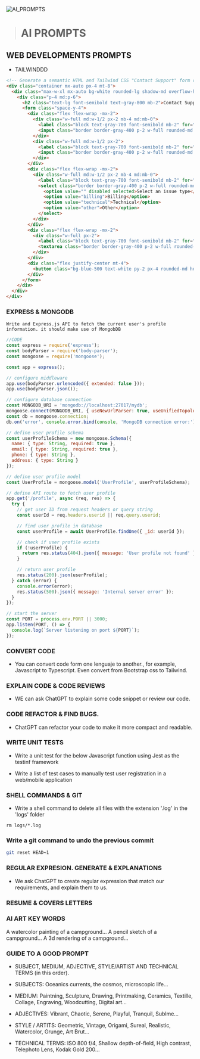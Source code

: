 
![AI_PROMPTS]()

> # AI PROMPTS

## WEB DEVELOPMENTS PROMPTS
- TAILWINDDD


```html
<!-- Generate a semantic HTML and Tailwind CSS "Contact Support" form consisting of the user's name, email, issue type and message. The form elements should be stacked vertically and placed inside a card. Make it responsive -->
<div class="container mx-auto px-4 mt-8">
  <div class="max-w-xl mx-auto bg-white rounded-lg shadow-md overflow-hidden">
    <div class="p-4 md:p-6">
      <h2 class="text-lg font-semibold text-gray-800 mb-2">Contact Support</h2>
      <form class="space-y-4">
        <div class="flex flex-wrap -mx-2">
          <div class="w-full md:w-1/2 px-2 mb-4 md:mb-0">
            <label class="block text-gray-700 font-semibold mb-2" for="name">Name</label>
            <input class="border border-gray-400 p-2 w-full rounded-md focus:outline-none focus:ring-2 focus:ring-blue-500" type="text" id="name" name="name" required>
          </div>
          <div class="w-full md:w-1/2 px-2">
            <label class="block text-gray-700 font-semibold mb-2" for="email">Email</label>
            <input class="border border-gray-400 p-2 w-full rounded-md focus:outline-none focus:ring-2 focus:ring-blue-500" type="email" id="email" name="email" required>
          </div>
        </div>
        <div class="flex flex-wrap -mx-2">
          <div class="w-full md:w-1/2 px-2 mb-4 md:mb-0">
            <label class="block text-gray-700 font-semibold mb-2" for="issue">Issue Type</label>
            <select class="border border-gray-400 p-2 w-full rounded-md focus:outline-none focus:ring-2 focus:ring-blue-500" id="issue" name="issue" required>
              <option value="" disabled selected>Select an issue type</option>
              <option value="billing">Billing</option>
              <option value="technical">Technical</option>
              <option value="other">Other</option>
            </select>
          </div>
        </div>
        <div class="flex flex-wrap -mx-2">
          <div class="w-full px-2">
            <label class="block text-gray-700 font-semibold mb-2" for="message">Message</label>
            <textarea class="border border-gray-400 p-2 w-full rounded-md focus:outline-none focus:ring-2 focus:ring-blue-500" id="message" name="message" rows="4" required></textarea>
          </div>
        </div>
        <div class="flex justify-center mt-4">
          <button class="bg-blue-500 text-white py-2 px-4 rounded-md hover:bg-blue-600 transition duration-300" type="submit">Submit</button>
        </div>
      </form>
    </div>
  </div>
</div>
```

### EXPRESS & MONGODB

```text
Write and Express.js API to fetch the current user's profile information. it should make use of MongobDB
```
```js
//CODE
const express = require('express');
const bodyParser = require('body-parser');
const mongoose = require('mongoose');

const app = express();

// configure middleware
app.use(bodyParser.urlencoded({ extended: false }));
app.use(bodyParser.json());

// configure database connection
const MONGODB_URI = 'mongodb://localhost:27017/mydb';
mongoose.connect(MONGODB_URI, { useNewUrlParser: true, useUnifiedTopology: true });
const db = mongoose.connection;
db.on('error', console.error.bind(console, 'MongoDB connection error:'));

// define user profile schema
const userProfileSchema = new mongoose.Schema({
  name: { type: String, required: true },
  email: { type: String, required: true },
  phone: { type: String },
  address: { type: String }
});

// define user profile model
const UserProfile = mongoose.model('UserProfile', userProfileSchema);

// define API route to fetch user profile
app.get('/profile', async (req, res) => {
  try {
    // get user ID from request headers or query string
    const userId = req.headers.userid || req.query.userid;

    // find user profile in database
    const userProfile = await UserProfile.findOne({ _id: userId });

    // check if user profile exists
    if (!userProfile) {
      return res.status(404).json({ message: 'User profile not found' });
    }

    // return user profile
    res.status(200).json(userProfile);
  } catch (error) {
    console.error(error);
    res.status(500).json({ message: 'Internal server error' });
  }
});

// start the server
const PORT = process.env.PORT || 3000;
app.listen(PORT, () => {
  console.log(`Server listening on port ${PORT}`);
});
```


### CONVERT CODE
- You can convert code form one lenguaje to another., for example, Javascript to Typescript. Even convert from Bootstrap css to Tailwind. 

### EXPLAIN CODE & CODE REVIEWS
- WE can ask ChatGPT to explain some code snippet or review our code. 

### CODE REFACTOR & FIND BUGS.
- ChatGPT can refactor your code to make it more compact and readable.

### WRITE UNIT TESTS
- Write a unit test for the below Javascript function using Jest as the testinf framework

- Write a list of test cases to manually test user registration in a web/mobile application

###  SHELL COMMANDS & GIT
 - Write a shell command to delete all files with the extension '.log' in the 'logs' folder
```
rm logs/*.log
```

### Write a git command to undo the previous commit
```bash
git reset HEAD~1
```


### REGULAR EXPRESION. GENERATE & EXPLANATIONS
- We ask ChatGPT to create regular expression that match our requirements, and explain them to us.

### RESUME & COVERS LETTERS

### AI ART KEY WORDS
A watercolor painting of a campground...
A pencil sketch of a campground...
A 3d rendering of a campground...

### GUIDE TO A GOOD PROMPT
- SUBJECT, MEDIUM, ADJECTIVE, STYLE/ARTIST AND TECHNICAL TERMS (in this order).

- SUBJECTS: Oceanics currents, the cosmos, microscopic life...
- MEDIUM: Paintning, Sculpture, Drawing, Printmaking, Ceramics, Textille, Collage, Engraving, Woodcutting, Digital art...
- ADJECTIVES: Vibrant, Chaotic, Serene, Playful, Tranquil, Sublme...
- STYLE / ARTITS: Geometric, Vintage, Origami, Sureal, Realistic, Watercolor, Grunge, Art Brut...
- TECHNICAL TERMS: ISO 800 f/4, Shallow depth-of-field, High contrast, Telephoto Lens, Kodak Gold 200...

